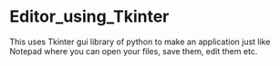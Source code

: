 # Editor_using_Tkinter
This uses Tkinter gui library of python to make an application just like Notepad where you can open your files, save them, edit them etc.
